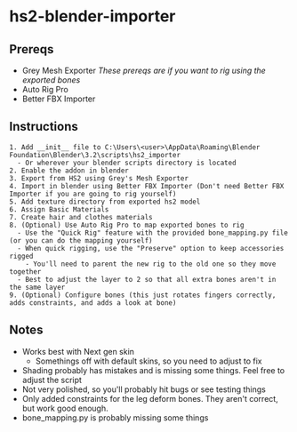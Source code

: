 # hs2-blender-importer

## Prereqs
- Grey Mesh Exporter
*These prereqs are if you want to rig using the exported bones*
- Auto Rig Pro
- Better FBX Importer

## Instructions
```
1. Add __init__ file to C:\Users\<user>\AppData\Roaming\Blender Foundation\Blender\3.2\scripts\hs2_importer
  - Or wherever your blender scripts directory is located
2. Enable the addon in blender
3. Export from HS2 using Grey's Mesh Exporter
4. Import in blender using Better FBX Importer (Don't need Better FBX Importer if you are going to rig yourself)
5. Add texture directory from exported hs2 model
6. Assign Basic Materials
7. Create hair and clothes materials
8. (Optional) Use Auto Rig Pro to map exported bones to rig
  - Use the "Quick Rig" feature with the provided bone_mapping.py file (or you can do the mapping yourself)
  - When quick rigging, use the "Preserve" option to keep accessories rigged
    - You'll need to parent the new rig to the old one so they move together
  - Best to adjust the layer to 2 so that all extra bones aren't in the same layer
9. (Optional) Configure bones (this just rotates fingers correctly, adds constraints, and adds a look at bone)
```

## Notes
- Works best with Next gen skin
  - Somethings off with default skins, so you need to adjust to fix
- Shading probably has mistakes and is missing some things. Feel free to adjust the script
- Not very polished, so you'll probably hit bugs or see testing things
- Only added constraints for the leg deform bones. They aren't correct, but work good enough.
- bone_mapping.py is probably missing some things
